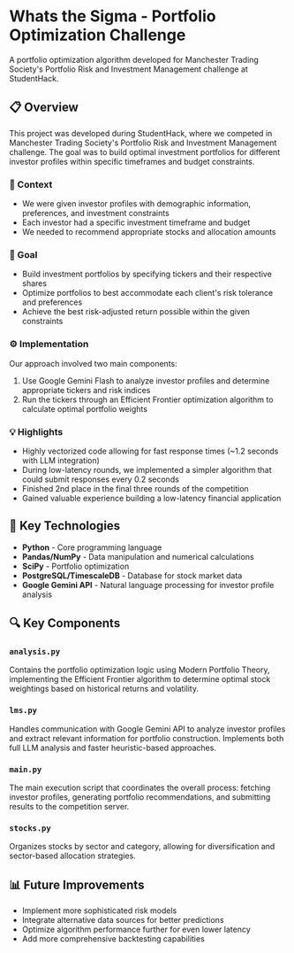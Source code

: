 # Whats the Sigma - Portfolio Optimization Challenge

A portfolio optimization algorithm developed for Manchester Trading Society's Portfolio Risk and Investment Management challenge at StudentHack.

## 📋 Overview

This project was developed during StudentHack, where we competed in Manchester Trading Society's Portfolio Risk and Investment Management challenge. The goal was to build optimal investment portfolios for different investor profiles within specific timeframes and budget constraints.

### 📝 Context
- We were given investor profiles with demographic information, preferences, and investment constraints
- Each investor had a specific investment timeframe and budget
- We needed to recommend appropriate stocks and allocation amounts

### 🎯 Goal
- Build investment portfolios by specifying tickers and their respective shares
- Optimize portfolios to best accommodate each client's risk tolerance and preferences
- Achieve the best risk-adjusted return possible within the given constraints

### ⚙️ Implementation
Our approach involved two main components:
1. Use Google Gemini Flash to analyze investor profiles and determine appropriate tickers and risk indices
2. Run the tickers through an Efficient Frontier optimization algorithm to calculate optimal portfolio weights

### 💡 Highlights
- Highly vectorized code allowing for fast response times (~1.2 seconds with LLM integration)
- During low-latency rounds, we implemented a simpler algorithm that could submit responses every 0.2 seconds
- Finished 2nd place in the final three rounds of the competition
- Gained valuable experience building a low-latency financial application

## 🧠 Key Technologies

- **Python** - Core programming language
- **Pandas/NumPy** - Data manipulation and numerical calculations
- **SciPy** - Portfolio optimization
- **PostgreSQL/TimescaleDB** - Database for stock market data
- **Google Gemini API** - Natural language processing for investor profile analysis

## 🔍 Key Components

### `analysis.py`
Contains the portfolio optimization logic using Modern Portfolio Theory, implementing the Efficient Frontier algorithm to determine optimal stock weightings based on historical returns and volatility.

### `lms.py`
Handles communication with Google Gemini API to analyze investor profiles and extract relevant information for portfolio construction. Implements both full LLM analysis and faster heuristic-based approaches.

### `main.py`
The main execution script that coordinates the overall process: fetching investor profiles, generating portfolio recommendations, and submitting results to the competition server.

### `stocks.py`
Organizes stocks by sector and category, allowing for diversification and sector-based allocation strategies.

## 📊 Future Improvements

- Implement more sophisticated risk models
- Integrate alternative data sources for better predictions
- Optimize algorithm performance further for even lower latency
- Add more comprehensive backtesting capabilities
